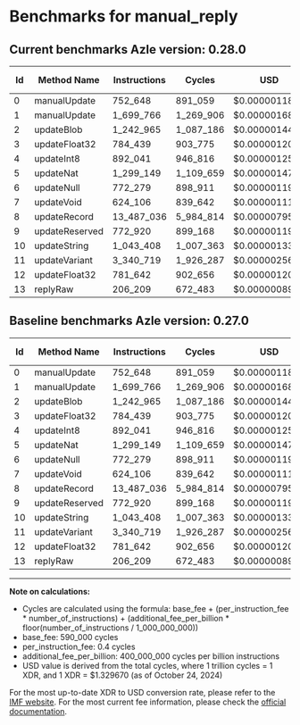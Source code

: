 # Benchmarks for manual_reply

## Current benchmarks Azle version: 0.28.0

| Id  | Method Name    | Instructions | Cycles    | USD           | USD/Million Calls | Change                     |
| --- | -------------- | ------------ | --------- | ------------- | ----------------- | -------------------------- |
| 0   | manualUpdate   | 752_648      | 891_059   | $0.0000011848 | $1.18             | <font color="red">0</font> |
| 1   | manualUpdate   | 1_699_766    | 1_269_906 | $0.0000016886 | $1.68             | <font color="red">0</font> |
| 2   | updateBlob     | 1_242_965    | 1_087_186 | $0.0000014456 | $1.44             | <font color="red">0</font> |
| 3   | updateFloat32  | 784_439      | 903_775   | $0.0000012017 | $1.20             | <font color="red">0</font> |
| 4   | updateInt8     | 892_041      | 946_816   | $0.0000012590 | $1.25             | <font color="red">0</font> |
| 5   | updateNat      | 1_299_149    | 1_109_659 | $0.0000014755 | $1.47             | <font color="red">0</font> |
| 6   | updateNull     | 772_279      | 898_911   | $0.0000011953 | $1.19             | <font color="red">0</font> |
| 7   | updateVoid     | 624_106      | 839_642   | $0.0000011164 | $1.11             | <font color="red">0</font> |
| 8   | updateRecord   | 13_487_036   | 5_984_814 | $0.0000079578 | $7.95             | <font color="red">0</font> |
| 9   | updateReserved | 772_920      | 899_168   | $0.0000011956 | $1.19             | <font color="red">0</font> |
| 10  | updateString   | 1_043_408    | 1_007_363 | $0.0000013395 | $1.33             | <font color="red">0</font> |
| 11  | updateVariant  | 3_340_719    | 1_926_287 | $0.0000025613 | $2.56             | <font color="red">0</font> |
| 12  | updateFloat32  | 781_642      | 902_656   | $0.0000012002 | $1.20             | <font color="red">0</font> |
| 13  | replyRaw       | 206_209      | 672_483   | $0.0000008942 | $0.89             | <font color="red">0</font> |

## Baseline benchmarks Azle version: 0.27.0

| Id  | Method Name    | Instructions | Cycles    | USD           | USD/Million Calls |
| --- | -------------- | ------------ | --------- | ------------- | ----------------- |
| 0   | manualUpdate   | 752_648      | 891_059   | $0.0000011848 | $1.18             |
| 1   | manualUpdate   | 1_699_766    | 1_269_906 | $0.0000016886 | $1.68             |
| 2   | updateBlob     | 1_242_965    | 1_087_186 | $0.0000014456 | $1.44             |
| 3   | updateFloat32  | 784_439      | 903_775   | $0.0000012017 | $1.20             |
| 4   | updateInt8     | 892_041      | 946_816   | $0.0000012590 | $1.25             |
| 5   | updateNat      | 1_299_149    | 1_109_659 | $0.0000014755 | $1.47             |
| 6   | updateNull     | 772_279      | 898_911   | $0.0000011953 | $1.19             |
| 7   | updateVoid     | 624_106      | 839_642   | $0.0000011164 | $1.11             |
| 8   | updateRecord   | 13_487_036   | 5_984_814 | $0.0000079578 | $7.95             |
| 9   | updateReserved | 772_920      | 899_168   | $0.0000011956 | $1.19             |
| 10  | updateString   | 1_043_408    | 1_007_363 | $0.0000013395 | $1.33             |
| 11  | updateVariant  | 3_340_719    | 1_926_287 | $0.0000025613 | $2.56             |
| 12  | updateFloat32  | 781_642      | 902_656   | $0.0000012002 | $1.20             |
| 13  | replyRaw       | 206_209      | 672_483   | $0.0000008942 | $0.89             |

---

**Note on calculations:**

- Cycles are calculated using the formula: base_fee + (per_instruction_fee \* number_of_instructions) + (additional_fee_per_billion \* floor(number_of_instructions / 1_000_000_000))
- base_fee: 590_000 cycles
- per_instruction_fee: 0.4 cycles
- additional_fee_per_billion: 400_000_000 cycles per billion instructions
- USD value is derived from the total cycles, where 1 trillion cycles = 1 XDR, and 1 XDR = $1.329670 (as of October 24, 2024)

For the most up-to-date XDR to USD conversion rate, please refer to the [IMF website](https://www.imf.org/external/np/fin/data/rms_sdrv.aspx).
For the most current fee information, please check the [official documentation](https://internetcomputer.org/docs/current/developer-docs/gas-cost#execution).
